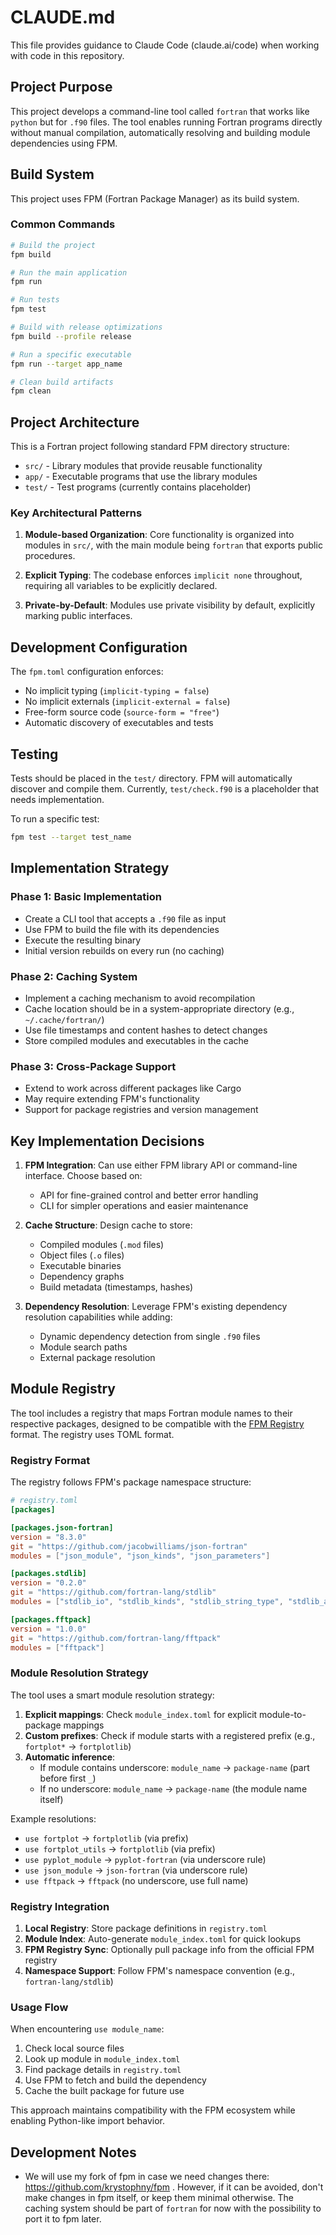 # CLAUDE.md

This file provides guidance to Claude Code (claude.ai/code) when working with code in this repository.

## Project Purpose

This project develops a command-line tool called `fortran` that works like `python` but for `.f90` files. The tool enables running Fortran programs directly without manual compilation, automatically resolving and building module dependencies using FPM.

## Build System

This project uses FPM (Fortran Package Manager) as its build system.

### Common Commands

```bash
# Build the project
fpm build

# Run the main application
fpm run

# Run tests
fpm test

# Build with release optimizations
fpm build --profile release

# Run a specific executable
fpm run --target app_name

# Clean build artifacts
fpm clean
```

## Project Architecture

This is a Fortran project following standard FPM directory structure:

- `src/` - Library modules that provide reusable functionality
- `app/` - Executable programs that use the library modules
- `test/` - Test programs (currently contains placeholder)

### Key Architectural Patterns

1. **Module-based Organization**: Core functionality is organized into modules in `src/`, with the main module being `fortran` that exports public procedures.

2. **Explicit Typing**: The codebase enforces `implicit none` throughout, requiring all variables to be explicitly declared.

3. **Private-by-Default**: Modules use private visibility by default, explicitly marking public interfaces.

## Development Configuration

The `fpm.toml` configuration enforces:
- No implicit typing (`implicit-typing = false`)
- No implicit externals (`implicit-external = false`)
- Free-form source code (`source-form = "free"`)
- Automatic discovery of executables and tests

## Testing

Tests should be placed in the `test/` directory. FPM will automatically discover and compile them. Currently, `test/check.f90` is a placeholder that needs implementation.

To run a specific test:
```bash
fpm test --target test_name
```

## Implementation Strategy

### Phase 1: Basic Implementation
- Create a CLI tool that accepts a `.f90` file as input
- Use FPM to build the file with its dependencies
- Execute the resulting binary
- Initial version rebuilds on every run (no caching)

### Phase 2: Caching System
- Implement a caching mechanism to avoid recompilation
- Cache location should be in a system-appropriate directory (e.g., `~/.cache/fortran/`)
- Use file timestamps and content hashes to detect changes
- Store compiled modules and executables in the cache

### Phase 3: Cross-Package Support
- Extend to work across different packages like Cargo
- May require extending FPM's functionality
- Support for package registries and version management

## Key Implementation Decisions

1. **FPM Integration**: Can use either FPM library API or command-line interface. Choose based on:
   - API for fine-grained control and better error handling
   - CLI for simpler operations and easier maintenance

2. **Cache Structure**: Design cache to store:
   - Compiled modules (`.mod` files)
   - Object files (`.o` files)
   - Executable binaries
   - Dependency graphs
   - Build metadata (timestamps, hashes)

3. **Dependency Resolution**: Leverage FPM's existing dependency resolution capabilities while adding:
   - Dynamic dependency detection from single `.f90` files
   - Module search paths
   - External package resolution

## Module Registry

The tool includes a registry that maps Fortran module names to their respective packages, designed to be compatible with the [FPM Registry](https://github.com/fortran-lang/fpm-registry) format. The registry uses TOML format.

### Registry Format

The registry follows FPM's package namespace structure:

```toml
# registry.toml
[packages]

[packages.json-fortran]
version = "8.3.0"
git = "https://github.com/jacobwilliams/json-fortran"
modules = ["json_module", "json_kinds", "json_parameters"]

[packages.stdlib]
version = "0.2.0" 
git = "https://github.com/fortran-lang/stdlib"
modules = ["stdlib_io", "stdlib_kinds", "stdlib_string_type", "stdlib_ascii"]

[packages.fftpack]
version = "1.0.0"
git = "https://github.com/fortran-lang/fftpack"
modules = ["fftpack"]
```

### Module Resolution Strategy

The tool uses a smart module resolution strategy:

1. **Explicit mappings**: Check `module_index.toml` for explicit module-to-package mappings
2. **Custom prefixes**: Check if module starts with a registered prefix (e.g., `fortplot*` → `fortplotlib`)
3. **Automatic inference**: 
   - If module contains underscore: `module_name` → `package-name` (part before first `_`)
   - If no underscore: `module_name` → `package-name` (the module name itself)

Example resolutions:
- `use fortplot` → `fortplotlib` (via prefix)
- `use fortplot_utils` → `fortplotlib` (via prefix)
- `use pyplot_module` → `pyplot-fortran` (via underscore rule)
- `use json_module` → `json-fortran` (via underscore rule)
- `use fftpack` → `fftpack` (no underscore, use full name)

### Registry Integration

1. **Local Registry**: Store package definitions in `registry.toml`
2. **Module Index**: Auto-generate `module_index.toml` for quick lookups
3. **FPM Registry Sync**: Optionally pull package info from the official FPM registry
4. **Namespace Support**: Follow FPM's namespace convention (e.g., `fortran-lang/stdlib`)

### Usage Flow

When encountering `use module_name`:
1. Check local source files
2. Look up module in `module_index.toml`
3. Find package details in `registry.toml`
4. Use FPM to fetch and build the dependency
5. Cache the built package for future use

This approach maintains compatibility with the FPM ecosystem while enabling Python-like import behavior.

## Development Notes

- We will use my fork of fpm in case we need changes there: https://github.com/krystophny/fpm . However, if it can be avoided, don't make changes in fpm itself, or keep them minimal otherwise. The caching system should be part of `fortran` for now with the possibility to port it to fpm later.